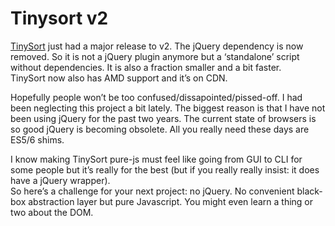 <!--
  id: 2708
  date: 2015-01-05T10:02:05
  modified: 2015-01-06T21:55:23
  slug: tinysort-v2
  type: post
  excerpt: <p>TinySort just had a major release to v2. The jQuery dependency is now removed. So it is not a jQuery plugin anymore but a &#8216;standalone&#8217; script without dependencies. It is also a fraction smaller and a bit faster. TinySort now also has AMD support and it&#8217;s on CDN.</p>
  categories: Javascript, jQuery, work, open source
  tags: Javascript
  metaKeyword: Tinysort
  metaDescription: TinySort had its jQuery dependency is removed. It is also a fraction smaller, a bit faster, has AMD support and it's on CDN.
  inCv: 
  inPortfolio: 
  dateFrom: 
  dateTo: 
-->

# Tinysort v2

<p><a href="http://tinysort.ronvalstar.nl">TinySort</a> just had a major release to v2. The jQuery dependency is now removed. So it is not a jQuery plugin anymore but a &#8216;standalone&#8217; script without dependencies. It is also a fraction smaller and a bit faster.<br />
TinySort now also has AMD support and it&#8217;s on CDN.</p>
<p><!--more--></p>
<p>Hopefully people won&#8217;t be too confused/dissapointed/pissed-off. I had been neglecting this project a bit lately. The biggest reason is that I have not been using jQuery for the past two years. The current state of browsers is so good jQuery is becoming obsolete. All you really need these days are ES5/6 shims.</p>
<p>I know making TinySort pure-js must feel like going from GUI to CLI for some people but it&#8217;s really for the best (but if you really really insist: it does have a jQuery wrapper).<br />
So here&#8217;s a challenge for your next project: no jQuery. No convenient black-box abstraction layer but pure Javascript. You might even learn a thing or two about the DOM.</p>